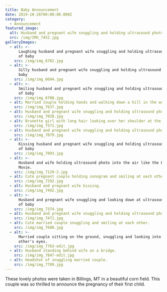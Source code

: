 ```yaml
---
title: Baby Announcement
date: 2019-10-26T00:00:00.000Z
category:
  - Announcement
featured_image:
  alt: Husband and pregnant wife snuggling and holding ultrasound photo of baby
  src: /img/IMG_7452.jpg
galleryImages:
  - alt: >-
      Laughing husband and pregnant wife snuggling and holding ultrasound photo
      of baby
    src: /img/img_6782.jpg
  - alt: >-
      Silly husband and pregnant wife snuggling and holding ultrasound photo of
      baby
    src: /img/img_6694.jpg
  - alt: >-
      Smiling husband and pregnant wife snuggling and holding ultrasound photo
      of baby
    src: /img/img_6700.jpg
  - alt: Married couple holding hands and walking down a hill in the woods.
    src: /img/img_7637.jpg
  - alt: Husband and pregnant wife snuggling and holding ultrasound photo of baby
    src: /img/img_7028.jpg
  - alt: Brunette girl with long hair looking over her shoulder at the camera.
    src: /img/img_7571.jpg
  - alt: Husband and pregnant wife snuggling and holding ultrasound photo of baby
    src: /img/img_7079.jpg
  - alt: >-
      Kissing husband and pregnant wife snuggling and holding ultrasound photo
      of baby
    src: /img/img_7093.jpg
  - alt: >-
      Husband and wife holding ultrasound photo into the air like the Lion King
      Movie.
    src: /img/img_7129-2.jpg
  - alt: Cute pregnant couple holding sonogram and smiling at each other.
    src: /img/img_7292.jpg
  - alt: Husband and pregnant wife kissing.
    src: /img/img_7492.jpg
  - alt: >-
      Husband and pregnant wife snuggling and looking down at ultrasound photo
      of baby
    src: /img/img_7374.jpg
  - alt: Husband and pregnant wife snuggling and holding ultrasound photo of baby
    src: /img/img_7471.jpg
  - alt: Cute married couple snuggling and smiling at each other.
    src: /img/img_7680.jpg
  - alt: >-
      Married couple sitting on the ground, snuggling and looking into each
      other's eyes.
    src: /img/img_7763-edit.jpg
  - alt: Husband standing behind wife on a bridge.
    src: /img/img_7847-edit.jpg
  - alt: Headshot of snuggling married couple.
    src: /img/img_7789.jpg
---
```

These lovely photos were taken in Billings, MT in a beautiful corn field. This couple was so thrilled to announce the pregnancy of their first child.
